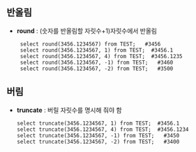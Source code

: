 ## 반올림
 - **round** : (숫자를 반올림할 자릿수+1)자릿수에서 반올림
     ``` MySQL
      select round(3456.1234567) from TEST;   #3456
      select round(3456.1234567, 1) from TEST;  #3456.1
      select round(3456.1234567, 4) from TEST;  #3456.1235
      select round(3456.1234567, -1) from TEST;   #3460
      select round(3456.1234567, -2) from TEST;   #3500
      ``` 
## 버림
 - **truncate** : 버릴 자릿수를 명시해 줘야 함
     ``` MySQL
     select truncate(3456.1234567, 1) from TEST;  #3456.1
     select truncate(3456.1234567, 4) from TEST;  #3456.1234
     select truncate(3456.1234567, -1) from TEST;   #3450
     select truncate(3456.1234567, -2) from TEST;   #3400
     ```
